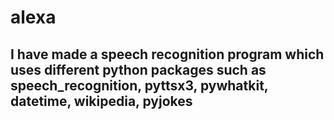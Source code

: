 # alexa
## I have made a speech recognition program which uses different python packages such as speech_recognition, pyttsx3, pywhatkit, datetime, wikipedia, pyjokes
